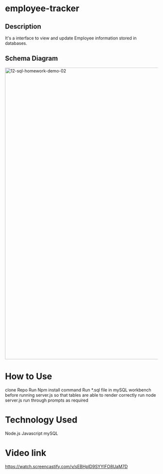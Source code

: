 # employee-tracker

## Description
It's a interface to view and update  Employee information stored in databases. 

## Schema Diagram

[
<img width="960" alt="12-sql-homework-demo-02" src="https://user-images.githubusercontent.com/57235369/143171847-9ecaab5b-408d-4d21-a5d9-5d3c230e517c.png">
](url)


# How to Use
 clone Repo
  Run Npm install command
 Run  *.sql file in mySQL workbench before running server.js so that tables are able to render correctly
run node server.js
run through prompts as required


# Technology Used

Node.js
Javascript
mySQL

# Video link 
https://watch.screencastify.com/v/sEBHplD9SYYlFO8UaM7D
